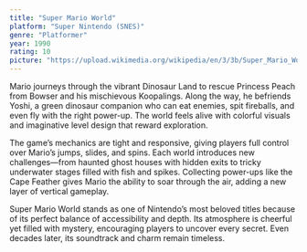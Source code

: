 ```yaml
---
title: "Super Mario World"
platform: "Super Nintendo (SNES)"
genre: "Platformer"
year: 1990
rating: 10
picture: "https://upload.wikimedia.org/wikipedia/en/3/3b/Super_Mario_World_Coverart.png"
---
```


Mario journeys through the vibrant Dinosaur Land to rescue Princess Peach from Bowser and his mischievous Koopalings. Along the way, he befriends Yoshi, a green dinosaur companion who can eat enemies, spit fireballs, and even fly with the right power-up. The world feels alive with colorful visuals and imaginative level design that reward exploration.

The game’s mechanics are tight and responsive, giving players full control over Mario’s jumps, slides, and spins. Each world introduces new challenges—from haunted ghost houses with hidden exits to tricky underwater stages filled with fish and spikes. Collecting power-ups like the Cape Feather gives Mario the ability to soar through the air, adding a new layer of vertical gameplay.

Super Mario World stands as one of Nintendo’s most beloved titles because of its perfect balance of accessibility and depth. Its atmosphere is cheerful yet filled with mystery, encouraging players to uncover every secret. Even decades later, its soundtrack and charm remain timeless.
